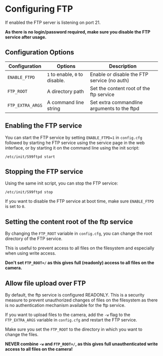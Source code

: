 # Configuring FTP

If enabled the FTP server is listening on port 21.

**As there is no login/password required, make sure you disable the FTP service after usage.**

## Configuration Options

| Configuration            | Options                        | Description |
| ---                      | ---                            | ---         |
| `ENABLE_FTPD`            | `1` to enable, `0` to disable. | Enable or disable the FTP service (no auth) |
| `FTP_ROOT`               | A directory path               | Set the content root of the ftp service |
| `FTP_EXTRA_ARGS`         | A command line string          | Set extra commandline arguments to the ftpd |


## Enabling the FTP service

You can start the FTP service by setting `ENABLE_FTPD=1` in `config.cfg`
followed by starting he FTP service using the service page in the web interface, 
or by starting it on the command line using the init script:

```
/etc/init/S99ftpd start
```

## Stopping the FTP service

Using the same init script, you can stop the FTP service:

```
/etc/init/S99ftpd stop
```

If you want to disable the FTP service at boot time, make sure `ENABLE_FTPD` is set to `0`.

## Setting the content root of the ftp service

By changing the `FTP_ROOT` variable in `config.cfg`, you can change the root directory of the FTP service.

This is useful to prevent access to all files on the filesystem and especially when using write access.

**Don't set `FTP_ROOT=/` as this gives full (readonly) access to all files on the camera.**


## Allow file upload over FTP

By default, the ftp service is configured READONLY. 
This is a security measure to prevent unauthorized changes of files on the filesystem 
as there is no authentication mechanism available for the ftp service.

If you want to upload files to the camera, add the `-w` flag to the `FTP_EXTRA_ARGS` variable in `config.cfg` 
and restart the FTP service.

Make sure you set the `FTP_ROOT` to the directory in which you want to change the files.

**NEVER combine `-w` and `FTP_ROOT=/`, as this gives full unauthenticated write access to all files on the camera!**



